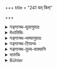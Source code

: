 +++
title = "241 यत् किम्"

+++

<details><summary>गङ्गानथ-मूलानुवादः</summary>

Whatever sin people commit by thought, word or deed,—all that they speedily burn away, having Austerity as their sole wealth.—(241)
</details>

<details><summary>मेधातिथिः</summary>

वाङ्मनःकायकृतस्य जपहोमाभ्यां शुद्धिः स्मर्यते । तत्र **तपसा** निवृत्तिः स्यात् । अत इदम् आरभ्यते तद् अपि तपसानूद्यते ॥ ११.२४१ ॥
</details>

<details><summary>गङ्गानथ-भाष्यानुवादः</summary>

It has been declared in the *Smṛtis* that sins committed by thought, word and deed are wiped off by the repeating of sacred texts and the offering of *Homa*; from which it might be assumed that these are beyond the scope of Austerities. It is in view of such an assumption that the text proceeds to add this verse;—the sense being that the said sins also are wiped off by Austerities.—(241)
</details>

<details><summary>गङ्गानथ-टिप्पन्यः</summary>

This verse is quoted in *Parāśaramādhava* (Prāyaścitta, p. 454).
</details>

<details><summary>गङ्गानथ-तुल्य-वाक्यानि</summary>

**(verses 11.234-244)  
**

See Comparative notes for [Verse
11.234].
</details>

<details><summary>भारुचिः</summary>

यतश् च,
</details>

<details><summary>Bühler</summary>

242	Whatever sin men commit by thoughts, words, or deeds, that they speedily burn away by penance, if they keep penance as their only riches.
</details>
